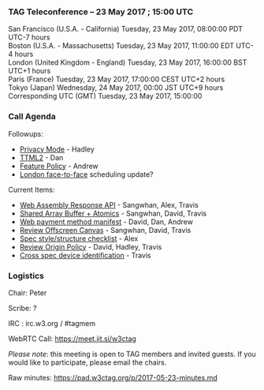 ### TAG Teleconference – 23 May 2017 ; 15:00 UTC

San Francisco (U.S.A. - California)	Tuesday, 23 May 2017, 08:00:00	PDT	UTC-7 hours  
Boston (U.S.A. - Massachusetts)	Tuesday, 23 May 2017, 11:00:00	EDT	UTC-4 hours  
London (United Kingdom - England)	Tuesday, 23 May 2017, 16:00:00	BST	UTC+1 hours  
Paris (France)	Tuesday, 23 May 2017, 17:00:00	CEST	UTC+2 hours  
Tokyo (Japan)	Wednesday, 24 May 2017, 00:00	JST	UTC+9 hours  
Corresponding UTC (GMT)	Tuesday, 23 May 2017, 15:00:00	 

### Call Agenda

Followups:
* [Privacy Mode](https://github.com/w3ctag/design-reviews/issues/101) - Hadley
* [TTML2](https://github.com/w3ctag/design-reviews/issues/138) - Dan
* [Feature Policy](https://github.com/w3ctag/design-reviews/issues/159) - Andrew
* [London face-to-face](https://github.com/w3ctag/meetings/tree/gh-pages/2017/07-london) scheduling update?

Current Items:
* [Web Assembly Response API](https://github.com/w3ctag/design-reviews/issues/167) - Sangwhan, Alex, Travis
* [Shared Array Buffer + Atomics](https://github.com/w3ctag/design-reviews/issues/165) - Sangwhan, David, Travis
* [Web payment method manifest](https://github.com/w3ctag/design-reviews/issues/162) - David, Dan, Andrew
* [Review Offscreen Canvas](https://github.com/w3ctag/design-reviews/issues/141) - Sangwhan, David, Travis
* [Spec style/structure checklist](https://github.com/w3ctag/design-reviews/issues/136) - Alex
* [Review Origin Policy](https://github.com/w3ctag/design-reviews/issues/127) - David, Hadley, Travis
* [Cross spec device identification](https://github.com/w3ctag/design-reviews/issues/64) - Travis


### Logistics

Chair: Peter

Scribe: ?

IRC : irc.w3.org / #tagmem

WebRTC Call: https://meet.jit.si/w3ctag

*Please note*: this meeting is open to TAG members and invited guests. If you would like to participate, please email the chairs.

Raw minutes: https://pad.w3ctag.org/p/2017-05-23-minutes.md
